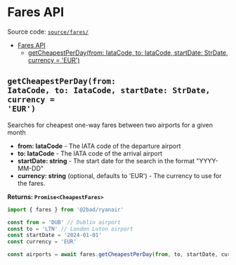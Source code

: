 # Fares API

Source code: [`source/fares/`](../source/fares/)

- [Fares API](#fares-api)
  - [getCheapestPerDay(from: IataCode, to: IataCode, startDate: StrDate, currency = 'EUR')](#getcheapestperdayfrom-iatacode-to-iatacode-startdate-strdate-currency--eur)

## <code>getCheapestPerDay(from: IataCode, to: IataCode, startDate: StrDate, currency = 'EUR')</code>

Searches for cheapest one-way fares between two airports for a given month

- **from: IataCode** - The IATA code of the departure airport
- **to: IataCode** - The IATA code of the arrival airport
- **startDate: string** - The start date for the search in the format "YYYY-MM-DD"
- **currency: string** (optional, defaults to 'EUR') - The currency to use for the fares.

**Returns: `Promise<CheapestFares>`**

```typescript
import { fares } from '@2bad/ryanair'

const from = 'DUB' // Dublin airport
const to = 'LTN' // London Luton airport
const startDate = '2024-01-01'
const currency = 'EUR'

const airports = await fares.getCheapestPerDay(from, to, startDate, currency)
```
